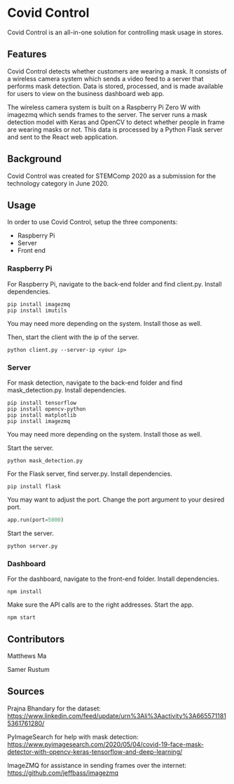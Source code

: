 # Covid Control

Covid Control is an all-in-one solution for controlling mask usage in stores.

## Features

Covid Control detects whether customers are wearing a mask. It consists of a wireless camera system which sends a video feed to a server that performs mask detection. Data is stored, processed, and is made available for users to view on the business dashboard web app.

The wireless camera system is built on a Raspberry Pi Zero W with imagezmq which sends frames to the server. The server runs a mask detection model with Keras and OpenCV to detect whether people in frame are wearing masks or not. This data is processed by a Python Flask server and sent to the React web application.

## Background

Covid Control was created for STEMComp 2020 as a submission for the technology category in June 2020.

## Usage

In order to use Covid Control, setup the three components:
- Raspberry Pi
- Server
- Front end

### Raspberry Pi
For Raspberry Pi, navigate to the back-end folder and find client.py. Install dependencies.

```
pip install imagezmq
pip install imutils
```

You may need more depending on the system. Install those as well.

Then, start the client with the ip of the server.

```
python client.py --server-ip <your ip>
```

### Server
For mask detection, navigate to the back-end folder and find mask_detection.py. Install dependencies.
```
pip install tensorflow
pip install opencv-python
pip install matplotlib
pip install imagezmq
```
You may need more depending on the system. Install those as well.

Start the server.

```
python mask_detection.py
```

For the Flask server, find server.py. Install dependencies.

```
pip install flask
```

You may want to adjust the port. Change the port argument to your desired port.

```python
app.run(port=5000)
```

Start the server.
```
python server.py
```

### Dashboard
For the dashboard, navigate to the front-end folder. Install dependencies.
```
npm install
```

Make sure the API calls are to the right addresses. Start the app.
```
npm start
```

## Contributors
Matthews Ma

Samer Rustum

## Sources
Prajna Bhandary for the dataset: <https://www.linkedin.com/feed/update/urn%3Ali%3Aactivity%3A6655711815361761280/>

PyImageSearch for help with mask detection: <https://www.pyimagesearch.com/2020/05/04/covid-19-face-mask-detector-with-opencv-keras-tensorflow-and-deep-learning/>

ImageZMQ for assistance in sending frames over the internet: <https://github.com/jeffbass/imagezmq>
